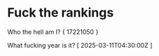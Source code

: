 # Fuck the rankings

Who the hell am I?
{ 17221050 }

What fucking year is it?
[ 2025-03-11T04:30:00Z ]
